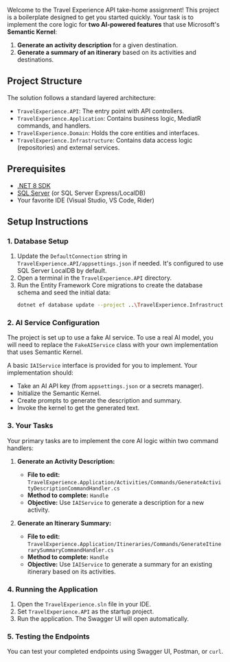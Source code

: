 Welcome to the Travel Experience API take-home assignment! This project is a boilerplate designed to get you started quickly. Your task is to implement the core logic for **two AI-powered features** that use Microsoft's **Semantic Kernel**:

1.  **Generate an activity description** for a given destination.
2.  **Generate a summary of an itinerary** based on its activities and destinations.

## Project Structure

The solution follows a standard layered architecture:
- `TravelExperience.API`: The entry point with API controllers.
- `TravelExperience.Application`: Contains business logic, MediatR commands, and handlers.
- `TravelExperience.Domain`: Holds the core entities and interfaces.
- `TravelExperience.Infrastructure`: Contains data access logic (repositories) and external services.

## Prerequisites

- [.NET 8 SDK](https://dotnet.microsoft.com/download)
- [SQL Server](https://www.microsoft.com/en-us/sql-server/sql-server-downloads) (or SQL Server Express/LocalDB)
- Your favorite IDE (Visual Studio, VS Code, Rider)

## Setup Instructions

### 1. Database Setup

1.  Update the `DefaultConnection` string in `TravelExperience.API/appsettings.json` if needed. It's configured to use SQL Server LocalDB by default.
2.  Open a terminal in the `TravelExperience.API` directory.
3.  Run the Entity Framework Core migrations to create the database schema and seed the initial data:
    ```bash
    dotnet ef database update --project ..\TravelExperience.Infrastructure\TravelExperience.Infrastructure.csproj --startup-project .
    ```

### 2. AI Service Configuration

The project is set up to use a fake AI service. To use a real AI model, you will need to replace the `FakeAIService` class with your own implementation that uses Semantic Kernel.

A basic `IAIService` interface is provided for you to implement. Your implementation should:
- Take an AI API key (from `appsettings.json` or a secrets manager).
- Initialize the Semantic Kernel.
- Create prompts to generate the description and summary.
- Invoke the kernel to get the generated text.

### 3. Your Tasks

Your primary tasks are to implement the core AI logic within two command handlers:

1.  **Generate an Activity Description:**
    * **File to edit:** `TravelExperience.Application/Activities/Commands/GenerateActivityDescriptionCommandHandler.cs`
    * **Method to complete:** `Handle`
    * **Objective:** Use `IAIService` to generate a description for a new activity.

2.  **Generate an Itinerary Summary:**
    * **File to edit:** `TravelExperience.Application/Itineraries/Commands/GenerateItinerarySummaryCommandHandler.cs`
    * **Method to complete:** `Handle`
    * **Objective:** Use `IAIService` to generate a summary for an existing itinerary based on its activities.

### 4. Running the Application

1.  Open the `TravelExperience.sln` file in your IDE.
2.  Set `TravelExperience.API` as the startup project.
3.  Run the application. The Swagger UI will open automatically.

### 5. Testing the Endpoints

You can test your completed endpoints using Swagger UI, Postman, or `curl`.
